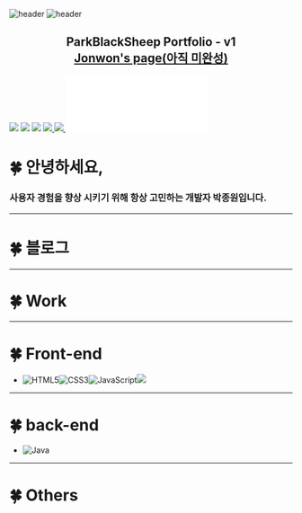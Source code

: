 ![header](https://capsule-render.vercel.app/api?type=waving&color=gradient&height=120&animation=fadeIn&section=footer&text=🚗💨&fontAlign=70)
![header](https://capsule-render.vercel.app/api?type=waving&color=auto&height=150&section=header&text=Portpolio&fontSize=90)
<h2 align="center">
  ParkBlackSheep Portfolio  - v1 <br/>
     <a href="https://m.naver.com/" target="_blank">Jonwon's page(아직 미완성)</a>
</h2>
<img src="https://img.shields.io/badge/-Bootstrap-05122A?style=flat&logo=bootstrap&logoColor=563D7C"/>
<img src="https://img.shields.io/badge/-CSS-05122A?style=flat&logo=CSS3&logoColor=1572B6"/>
<img src="https://img.shields.io/badge/-HTML-05122A?style=flat&logo=HTML5"/>

<a href="s">
  <img src="https://github-readme-stats.vercel.app/api?username=parkblacksheep&theme=tokyonight&show_icons=true" width="50%" />
</a>
<a href="s">
  <img src="https://github-readme-stats.vercel.app/api/top-langs/?username=parkblacksheep&exclude_repo=parkblacksheep.github.io&layout=compact&theme=tokyonight" width="50%"/>
</a>

<img src="https://raw.githubusercontent.com/dkssud8150/github-stats-transparent/output/generated/languages.svg" width="50%" />

# 🍀 안녕하세요, 
### 사용자 경험을 향상 시키기 위해 항상 고민하는 개발자 박종원입니다.
-------------
# 🍀 블로그
-------------
# 🍀 Work
--------------
# 🍀 Front-end
- <img alt="HTML5" src="https://img.shields.io/badge/HTML5-E34F26?style=flat-square&logo=HTML5&logoColor=white"/><img alt="CSS3" src="https://img.shields.io/badge/CSS3-1572B6?style=flat-square&logo=CSS3&logoColor=white"/><img alt="JavaScript" src="https://img.shields.io/badge/JavaScript-F7DF1E?style=flat-square&logo=JavaScript&logoColor=white"/><img src="https://img.shields.io/badge/Next.js-000000?style=flat-square&amp;logo=Next.js&amp;logoColor=white">
--------------
# 🍀 back-end
- <img alt="Java" src="https://img.shields.io/badge/HTML5-E34F26?style=flat-square&logo=HTML5&logoColor=white"/>
-------
# 🍀 Others
